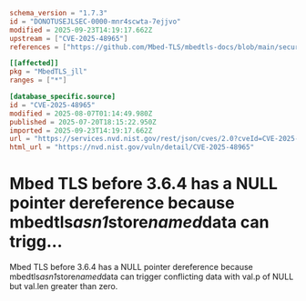 ```toml
schema_version = "1.7.3"
id = "DONOTUSEJLSEC-0000-mnr4scwta-7ejjvo"
modified = 2025-09-23T14:19:17.662Z
upstream = ["CVE-2025-48965"]
references = ["https://github.com/Mbed-TLS/mbedtls-docs/blob/main/security-advisories/mbedtls-security-advisory-2025-06-6.md", "https://mbed-tls.readthedocs.io/en/latest/tech-updates/security-advisories/"]

[[affected]]
pkg = "MbedTLS_jll"
ranges = ["*"]

[database_specific.source]
id = "CVE-2025-48965"
modified = 2025-08-07T01:14:49.980Z
published = 2025-07-20T18:15:22.950Z
imported = 2025-09-23T14:19:17.662Z
url = "https://services.nvd.nist.gov/rest/json/cves/2.0?cveId=CVE-2025-48965"
html_url = "https://nvd.nist.gov/vuln/detail/CVE-2025-48965"
```

# Mbed TLS before 3.6.4 has a NULL pointer dereference because mbedtls*asn1*store*named*data can trigg...

Mbed TLS before 3.6.4 has a NULL pointer dereference because mbedtls*asn1*store*named*data can trigger conflicting data with val.p of NULL but val.len greater than zero.

